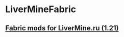 # LiverMineFabric
## [Fabric mods for LiverMine.ru (1.21)](https://github.com/Gitabuse/LiverMineFabric/releases/tag/v1.0)
